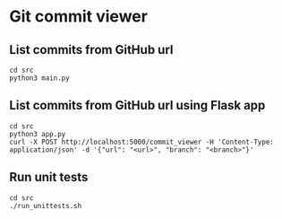 # Git commit viewer

## List commits from GitHub url

```
cd src
python3 main.py
```

## List commits from GitHub url using Flask app

```
cd src
python3 app.py
curl -X POST http://localhost:5000/commit_viewer -H 'Content-Type: application/json' -d '{"url": "<url>", "branch": "<branch>"}'
```

## Run unit tests

```
cd src
./run_unittests.sh
```
